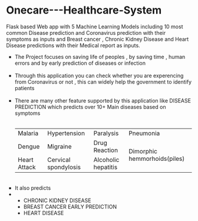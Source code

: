 # Onecare---Healthcare-System
Flask based Web app with 5 Machine Learning Models including 10 most common Disease prediction and Coronavirus prediction with their symptoms as inputs and Breast cancer , Chronic Kidney Disease and Heart Disease predictions with their Medical report as inputs.

<ul>
  <li type = "square">The Project focuses on saving life of peoples , by saving time , human errors and by early prediction of diseases or infection</li>
<br>
<li type = "square">Through this application you can check whether you are experencing from Coronavirus or not , this can widely help the government to identify patients</li>
<br>
<li type = "square">There are many other feature supported by this application like DISEASE PREDICTION which predicts over 10+ Main diseases based on symptoms</li>
   
   <br>
  <table>
  <tr>
    <td>Malaria</td>
    <td>Hypertension</td>
    <td>Paralysis</td>
    <td>Pneumonia</td>
  </tr>
   <tr>
    <td>Dengue</td>
    <td>Migraine</td>
    <td>Drug Reaction</td>
    <td rowspan = 2> Dimorphic hemmorhoids(piles)</td>
  </tr>
  
  <tr>
    <td>Heart Attack</td>
    <td>Cervical spondylosis</td>
    <td>Alcoholic hepatitis</td>
  </tr>
</table>
  <br>
<li type = "square">It also predicts </li>
<li><ul>
<li type = "disc" >CHRONIC KIDNEY DISEASE</li>
<li type = "disc">BREAST CANCER EARLY PREDICTION</li>
<li type = "disc">HEART DISEASE</li>
</ul></li>

</ul>

